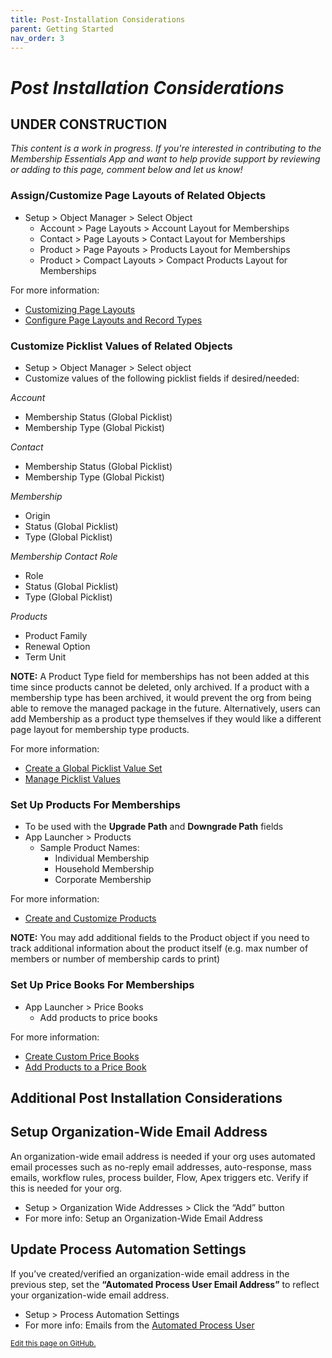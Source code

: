 ```yaml
---
title: Post-Installation Considerations
parent: Getting Started
nav_order: 3
---
```


# *Post Installation Considerations*

## UNDER CONSTRUCTION
*This content is a work in progress. If you're interested in contributing to the Membership Essentials App and want to help provide support by reviewing or adding to this page, comment below and let us know!*



### Assign/Customize Page Layouts of Related Objects
* Setup > Object Manager > Select Object
  * Account > Page Layouts > Account Layout for Memberships
  * Contact > Page Layouts > Contact Layout for Memberships
  * Product > Page Payouts > Products Layout for Memberships
  * Product > Compact Layouts > Compact Products Layout for Memberships

For more information:
* [Customizing Page Layouts](https://help.salesforce.com/s/articleView?language=en_US&id=sf.customize_layoutcustomize_pd.htm&type=5)
* [Configure Page Layouts and Record Types](https://trailhead.salesforce.com/content/learn/modules/lightning-knowledge-setup-and-customization/configure-page-layouts-and-record-types)


### Customize Picklist Values of Related Objects
* Setup > Object Manager > Select object
* Customize values of the following picklist fields if desired/needed:

 *Account*
  * Membership Status (Global Picklist)
  * Membership Type (Global Pickist)

 *Contact*
  * Membership Status (Global Picklist)
  * Membership Type (Global Pickist)
 
 *Membership* 
  * Origin
  * Status (Global Picklist)
  * Type (Global Picklist)

 *Membership Contact Role* 
  * Role
  * Status (Global Picklist)
  * Type (Global Picklist)

 *Products*
  * Product Family
  * Renewal Option
  * Term Unit

**NOTE:** A Product Type field for memberships has not been added at this time since products cannot be deleted, only archived. If a product with a membership type has been archived, it would prevent the org from being able to remove the managed package in the future. Alternatively, users can add Membership as a product type themselves if they would like a different page layout for membership type products.

For more information:
* [Create a Global Picklist Value Set](https://help.salesforce.com/s/articleView?language=en_US&id=sf.fields_creating_global_picklists.htm&type=5)
* [Manage Picklist Values](https://trailhead.salesforce.com/content/learn/modules/picklist_admin/picklist_admin_manage)

### Set Up Products For Memberships
* To be used with the **Upgrade Path** and **Downgrade Path** fields
* App Launcher > Products
  * Sample Product Names:
    * Individual Membership
    * Household Membership
    * Corporate Membership

For more information:
* [Create and Customize Products](https://help.salesforce.com/s/articleView?language=en_US&id=sf.customize_layoutcustomize_pd.htm&type=5](https://trailhead.salesforce.com/content/learn/projects/manage-products-prices-quotes-orders/create-customize-products))

**NOTE:** You may add additional fields to the Product object if you need to track additional information about the product itself (e.g. max number of members or number of membership cards to print)


### Set Up Price Books For Memberships
* App Launcher > Price Books
  * Add products to price books

For more information:
* [Create Custom Price Books](https://help.salesforce.com/s/articleView?language=en_US&id=sf.customize_layoutcustomize_pd.htm&type=5](https://trailhead.salesforce.com/content/learn/projects/manage-products-prices-quotes-orders/create-customize-products)](https://trailhead.salesforce.com/content/learn/projects/manage-products-prices-quotes-orders/create-custom-price-books))
* [Add Products to a Price Book](https://help.salesforce.com/s/articleView?language=en_US&id=sf.customize_layoutcustomize_pd.htm&type=5](https://trailhead.salesforce.com/content/learn/projects/manage-products-prices-quotes-orders/create-customize-products)](https://trailhead.salesforce.com/content/learn/projects/manage-products-prices-quotes-orders/create-custom-price-books)(https://help.salesforce.com/s/articleView?id=sf.comm_products_pricebooks.htm&type=5))


## Additional Post Installation Considerations

## Setup Organization-Wide Email Address
An organization-wide email address is needed if your org uses automated email processes such as no-reply email addresses, auto-response, mass emails, workflow rules, process builder, Flow, Apex triggers etc. Verify if this is needed for your org.
* Setup > Organization Wide Addresses > Click the “Add” button
* For more info: Setup an Organization-Wide Email Address

## Update Process Automation Settings
If you’ve created/verified an organization-wide email address in the previous step, set the **“Automated Process User Email Address”** to reflect your organization-wide email address. 
* Setup > Process Automation Settings
* For more info: Emails from the [Automated Process User](https://help.salesforce.com/s/articleView?id=release-notes.rn_forcecom_flow_set_from_email_address_for_automated_process_user.htm&release=226&type=5)

<footer>
   <a href="https://github.com/SFDO-Community-Sprints/MembershipSchemaAndBenefits-Documentation/edit/main/docs/Getting-Started/post-install-consideration.md" style="font-size: smaller;">Edit this page on GitHub.</a>
</footer>
